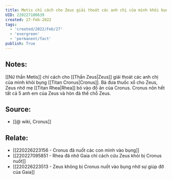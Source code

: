 ```yaml
---
title: Metis chỉ cách cho Zeus giải thoát các anh chị của mình khỏi bụng Cronus
UID: 220227100639
created: 27-Feb-2022
tags:
  - 'created/2022/Feb/27'
  - 'evergreen'
  - 'permanent/fact'
publish: True
---
```

## Notes:
[[Nữ thần Metis]] chỉ cách cho [[Thần Zeus|Zeus]] giải thoát các anh chị của mình khỏi bụng [[Titan Cronus|Cronus]]. Bà đưa thuốc xổ cho Zeus, Zeus nhờ mẹ [[Titan Rhea|Rhea]] bỏ vào đồ ăn của Cronus. Cronus nôn hết tất cả 5 anh em của Zeus và hòn đá thế chỗ Zeus.

## Source:
- [[@ wiki, Cronus]]

## Relate:
- [[220226223156 - Cronus đã nuốt các con mình vào bụng]]
- [[220227095851 - Rhea đã nhờ Gaia chỉ cách cứu Zeus khỏi bị Cronus nuốt]]
- [[220226223513 - Zeus không bị Cronus nuốt vào bụng nhờ sự giúp đỡ của Gaia]]